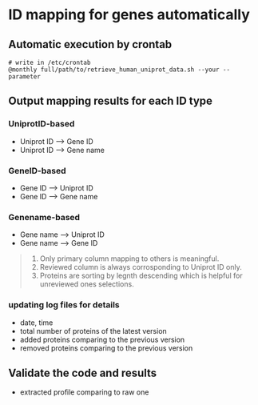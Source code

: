 # ID mapping for genes automatically

## Automatic execution by crontab

```
# write in /etc/crontab
@monthly full/path/to/retrieve_human_uniprot_data.sh --your --parameter
```
## Output mapping results for each ID type

### UniprotID-based
- Uniprot ID --> Gene ID
- Uniprot ID --> Gene name
### GeneID-based
- Gene ID --> Uniprot ID
- Gene ID --> Gene name
### Genename-based
- Gene name --> Uniprot ID
- Gene name --> Gene ID

> 1. Only primary column mapping to others is meaningful.
> 2. Reviewed column is always corrosponding to Uniprot ID only.
> 3. Proteins are sorting by legnth descending which is helpful for unreviewed ones selections.

### updating log files for details
- date, time
- total number of proteins of the latest version
- added proteins comparing to the previous version
- removed proteins comparing to the previous version

## Validate the code and results
- extracted profile comparing to raw one



